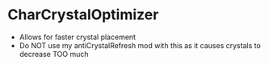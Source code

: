 # CharCrystalOptimizer
+ Allows for faster crystal placement
+ Do NOT use my antiCrystalRefresh mod with this as it causes crystals to decrease TOO much





